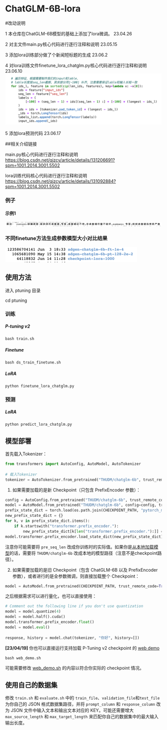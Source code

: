 # ChatGLM-6B-lora

#改动说明

1 本仓库在ChatGLM-6B模型的基础上添加了lora微调。 23.04.26

2 对主文件main.py核心代码进行逐行注释和说明 23.05.15

3 添加lora训练部分做了个新闻短标题的生成  23.06.2

4 对lora训练文件finetune_lora_chatglm.py核心代码进行逐行注释和说明 23.06.10
![img_1.png](img_1.png)

5 添加lora预测代码 23.06.17


##相关介绍链接

main.py核心代码进行逐行注释和说明
https://blog.csdn.net/qjzcy/article/details/131206691?spm=1001.2014.3001.5502

lora训练代码核心代码进行逐行注释和说明
https://blog.csdn.net/qjzcy/article/details/131092884?spm=1001.2014.3001.5502

### 例子
#### 示例1
![img_3.png](img_3.png)

### 不同finetune方法生成参数模型大小对比结果
![img.png](img.png)



## 使用方法

进入 ptuning 目录

cd ptuning

### 训练


##### P-tuning v2

```
bash train.sh
```

##### Finetune

```
bash ds_train_finetune.sh
```

##### LoRA


```
python finetune_lora_chatglm.py
```

### 预测


##### LoRA


```
python predict_lora_chatglm.py
```


## 模型部署
首先载入Tokenizer：

```python
from transformers import AutoConfig, AutoModel, AutoTokenizer

# 载入Tokenizer
tokenizer = AutoTokenizer.from_pretrained("THUDM/chatglm-6b", trust_remote_code=True)
```

1. 如果需要加载的是新 Checkpoint（只包含 PrefixEncoder 参数）：

```python
config = AutoConfig.from_pretrained("THUDM/chatglm-6b", trust_remote_code=True, pre_seq_len=128)
model = AutoModel.from_pretrained("THUDM/chatglm-6b", config=config, trust_remote_code=True)
prefix_state_dict = torch.load(os.path.join(CHECKPOINT_PATH, "pytorch_model.bin"))
new_prefix_state_dict = {}
for k, v in prefix_state_dict.items():
    if k.startswith("transformer.prefix_encoder."):
        new_prefix_state_dict[k[len("transformer.prefix_encoder."):]] = v
model.transformer.prefix_encoder.load_state_dict(new_prefix_state_dict)
```
注意你可能需要将 `pre_seq_len` 改成你训练时的实际值。如果你是[从本地加载模型](https://github.com/THUDM/ChatGLM-6B#%E4%BB%8E%E6%9C%AC%E5%9C%B0%E5%8A%A0%E8%BD%BD%E6%A8%A1%E5%9E%8B)的话，需要将 `THUDM/chatglm-6b` 改成本地的模型路径（注意不是checkpoint路径）。

2. 如果需要加载的是旧 Checkpoint（包含 ChatGLM-6B 以及 PrefixEncoder 参数），或者进行的是全参数微调，则直接加载整个 Checkpoint：

```python
model = AutoModel.from_pretrained(CHECKPOINT_PATH, trust_remote_code=True)
```

之后根据需求可以进行量化，也可以直接使用：

```python
# Comment out the following line if you don't use quantization
model = model.quantize(4)
model = model.half().cuda()
model.transformer.prefix_encoder.float()
model = model.eval()

response, history = model.chat(tokenizer, "你好", history=[])
```

**[23/04/19]** 你也可以直接运行支持加载 P-Tuning v2 checkpoint 的 [web demo](web_demo.py)
```shell
bash web_demo.sh
```
可能需要修改 [web_demo.sh](web_demo.sh) 的内容以符合你实际的 checkpoint 情况。

## 使用自己的数据集
修改 `train.sh` 和 `evaluate.sh` 中的 `train_file`、`validation_file`和`test_file`为你自己的 JSON 格式数据集路径，并将 `prompt_column` 和 `response_column` 改为 JSON 文件中输入文本和输出文本对应的 KEY。可能还需要增大 `max_source_length` 和 `max_target_length` 来匹配你自己的数据集中的最大输入输出长度。





